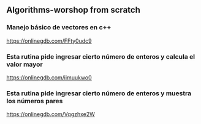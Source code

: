 ## Algorithms-worshop from scratch


### Manejo básico de vectores en c++
https://onlinegdb.com/FFty0udc9

### Esta rutina pide ingresar cierto número de enteros y calcula el valor mayor
https://onlinegdb.com/iimuukwo0

### Esta rutina pide ingresar cierto número de enteros y muestra los números pares
https://onlinegdb.com/Vqgzhxe2W


